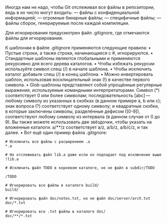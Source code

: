 Иногда нам не надо, чтобы Git отслеживал все файлы в репозитории, ведь в их число могут входить: — файлы с конфиденциальной информацией; — огромные бинарные файлы; — специфичные файлы; — файлы сборок, генерируемые после каждой компиляции. 

Для игнорирования предусмотрен файл .gitignore, где отмечаются файлы для игнорирования. 

К шаблонам в файле .gitignore применяются следующие правила:
•	Пустые строки, а также строки, начинающиеся с #, игнорируются.
•	Стандартные шаблоны являются глобальными и применяются рекурсивно для всего дерева каталогов.
•	Чтобы избежать рекурсии используйте символ слеш (/) в начале шаблона.
•	Чтобы исключить каталог добавьте слеш (/) в конец шаблона.
•	Можно инвертировать шаблон, использовав восклицательный знак (!) в качестве первого символа.
•	Glob-шаблоны представляют собой упрощённые регулярные выражения, используемые командными интерпретаторами. Символ (*) соответствует 0 или более символам; последовательность [abc] — любому символу из указанных в скобках (в данном примере a, b или c); знак вопроса (?) соответствует одному символу; и квадратные скобки, в которые заключены символы, разделённые дефисом ([0-9]), соответствуют любому символу из интервала (в данном случае от 0 до 9). Вы также можете использовать две звёздочки, чтобы указать на вложенные каталоги: a/**/z соответствует a/z, a/b/z, a/b/c/z, и так далее.
•	Вот ещё один пример файла .gitignore:

```
# Исключить все файлы с расширением .a
*.a

# Но отслеживать файл lib.a даже если он подпадает под исключение выше
!lib.a
	
# Исключить файл TODO в корневом каталоге, но не файл в subdir/TODO

/TODO

# Игнорировать все файлы в каталоге build/
build/

# Игнорировать файл doc/notes.txt, но не файл doc/server/arch.txt
doc/*.txt

# Игнорировать все .txt файлы в каталоге doc/
doc/**/*.txt
```

